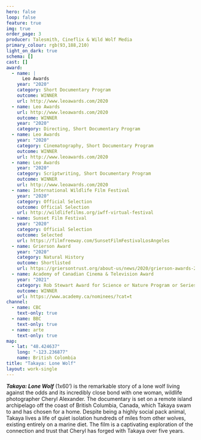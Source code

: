 ```yaml
---
hero: false
loop: false
feature: true
img: true
order_page: 3
producer: Talesmith, Cineflix & Wild Wolf Media
primary_colour: rgb(93,188,210)
light_on_dark: true
schema: []
cast: []
award:
  - name: |
      Leo Awards
    year: "2020"
    category: Short Documentary Program
    outcome: WINNER
    url: http://www.leoawards.com/2020
  - name: Leo Awards
    url: http://www.leoawards.com/2020
    outcome: WINNER
    year: "2020"
    category: Directing, Short Documentary Program
  - name: Leo Awards
    year: "2020"
    category: Cinematography, Short Documentary Program
    outcome: WINNER
    url: http://www.leoawards.com/2020
  - name: Leo Awards
    year: "2020"
    category: Scriptwriting, Short Documentary Program
    outcome: WINNER
    url: http://www.leoawards.com/2020
  - name: International Wildlife Film Festival
    year: "2020"
    category: Official Selection
    outcome: Official Selection
    url: http://wildlifefilms.org/iwff-virtual-festival
  - name: Sunset Film Festival
    year: "2020"
    category: Official Selection
    outcome: Selected
    url: https://filmfreeway.com/SunsetFilmFestivalLosAngeles
  - name: Grierson Award
    year: "2020"
    category: Natural History
    outcome: Shortlisted
    url: https://griersontrust.org/about-us/news/2020/grierson-awards-2020-shortlist.html
  - name: Academy of Canadian Cinema & Television Award
    year: "2021"
    category: Rob Stewart Award for Science or Nature Program or Series
    outcome: WINNER
    url: https://www.academy.ca/nominees/?cat=t
channel:
  - name: CBC
    text-only: true
  - name: BBC
    text-only: true
  - name: arte
    text-only: true
map:
  - lat: "48.424637"
    long: "-123.236877"
    name: British Colombia
title: "Takaya: Lone Wolf"
layout: work-single
---
```

_**Takaya: Lone Wolf**_ (1x60’) is the remarkable story of a lone wolf living against the odds and its incredibly close bond with one woman, wildlife photographer Cheryl Alexander. The documentary is set on a remote island archipelago off the coast of British Columbia, Canada, which Takaya swam to and has chosen for a home. Despite being a highly social pack animal, Takaya lives a life of quiet isolation hundreds of miles from other wolves, existing entirely on a marine diet. The film is a captivating exploration of the connection and trust that Cheryl has forged with Takaya over five years.
